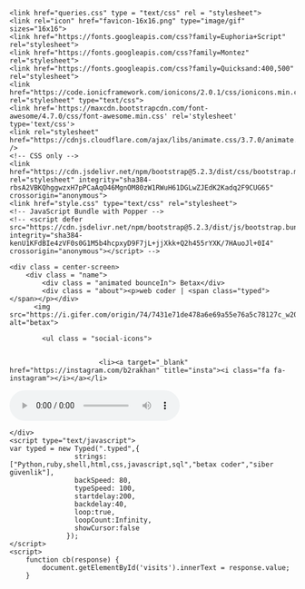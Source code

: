 <!--DOCHtml5-->
<html lang="en">
<head>
    <meta charset="utf-8">
    <title>realxlyki4</title>
    <meta name="viewport" content="width-device-width , initial-scale:1.0">
    
    <link href="queries.css" type = "text/css" rel = "stylesheet">
    <link rel="icon" href="favicon-16x16.png" type="image/gif" sizes="16x16"> 
    <link href="https://fonts.googleapis.com/css?family=Euphoria+Script" rel="stylesheet"> 
    <link href="https://fonts.googleapis.com/css?family=Montez" rel="stylesheet"> 
    <link href="https://fonts.googleapis.com/css?family=Quicksand:400,500" rel="stylesheet">
    <link href="https://code.ionicframework.com/ionicons/2.0.1/css/ionicons.min.css" rel="stylesheet" type="text/css">
    <link href='https://maxcdn.bootstrapcdn.com/font-awesome/4.7.0/css/font-awesome.min.css' rel='stylesheet' type='text/css'>
    <link rel="stylesheet" href="https://cdnjs.cloudflare.com/ajax/libs/animate.css/3.7.0/animate.min.css" />
    <!-- CSS only -->
    <link href="https://cdn.jsdelivr.net/npm/bootstrap@5.2.3/dist/css/bootstrap.min.css" rel="stylesheet" integrity="sha384-rbsA2VBKQhggwzxH7pPCaAqO46MgnOM80zW1RWuH61DGLwZJEdK2Kadq2F9CUG65" crossorigin="anonymous">
    <link href="style.css" type="text/css" rel="stylesheet">
    <!-- JavaScript Bundle with Popper -->
    <!-- <script defer src="https://cdn.jsdelivr.net/npm/bootstrap@5.2.3/dist/js/bootstrap.bundle.min.js" integrity="sha384-kenU1KFdBIe4zVF0s0G1M5b4hcpxyD9F7jL+jjXkk+Q2h455rYXK/7HAuoJl+0I4" crossorigin="anonymous"></script> -->
</head>
<body>
     <div id="particles-js"></div>
     <script type="text/javascript" src= "js/particles.js"></script> 
     <script type="text/javascript" src = "js/app.js"></script> 
     <script type="text/javascript" src="https://cdn.jsdelivr.net/npm/typed.js@2.0.9" ></script>

    <div class = center-screen>
        <div class = "name">
            <div class = "animated bounceIn"> Betax</div>
            <div class = "about"><p>web coder | <span class="typed"></span></p></div>
          <img src="https://i.gifer.com/origin/74/7431e71de478a6e69a55e76a5c78127c_w200.gif" alt="betax">
            
            <ul class = "social-icons"> 
           
           
                          <li><a target="_blank" href="https://instagram.com/b2rakhan" title="insta"><i class="fa fa-instagram"></i></a></li>   


 <audio controls>
    <source src="mp3/Download.mp4">
 </audio>
            </ul>
            
      
    </div>
    <script type="text/javascript">
    var typed = new Typed(".typed",{
                    strings: ["Python,ruby,shell,html,css,javascript,sql","betax coder","siber güvenlik"],
                    backSpeed: 80,
                    typeSpeed: 100,
                    startdelay:200,
                    backdelay:40,
                    loop:true,
                    loopCount:Infinity,
                    showCursor:false
                  });
    </script>
    <script>
        function cb(response) {
            document.getElementById('visits').innerText = response.value;
        }

